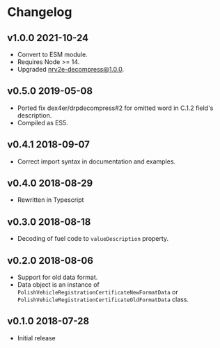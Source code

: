 # Changelog

## v1.0.0 2021-10-24

- Convert to ESM module.
- Requires Node >= 14.
- Upgraded nrv2e-decompress@1.0.0.

## v0.5.0 2019-05-08

- Ported fix dex4er/drpdecompress#2 for omitted word in C.1.2 field's description.
- Compiled as ES5.

## v0.4.1 2018-09-07

- Correct import syntax in documentation and examples.

## v0.4.0 2018-08-29

- Rewritten in Typescript

## v0.3.0 2018-08-18

- Decoding of fuel code to `valueDescription` property.

## v0.2.0 2018-08-06

- Support for old data format.
- Data object is an instance of
  `PolishVehicleRegistrationCertificateNewFormatData` or
  `PolishVehicleRegistrationCertificateOldFormatData` class.

## v0.1.0 2018-07-28

- Initial release

